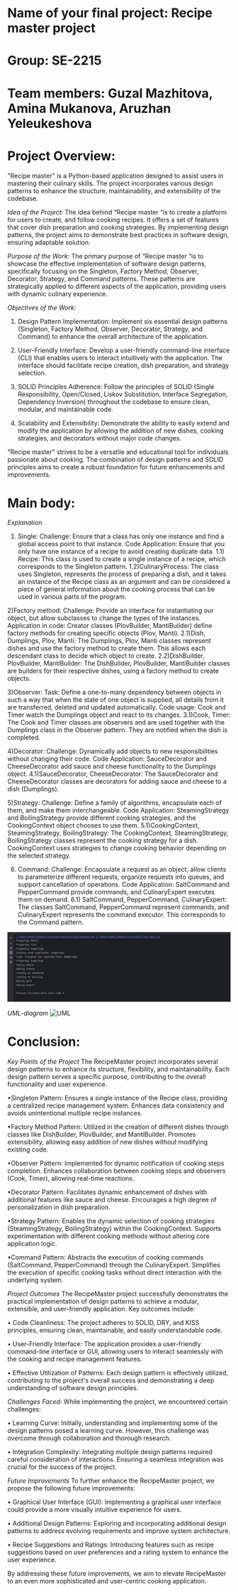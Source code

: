# Name of your final project: Recipe master project 
# Group: SE-2215
# Team members: Guzal Mazhitova, Amina Mukanova, Aruzhan Yeleukeshova

# Project Overview: 

"Recipe master" is a Python-based application designed to assist users in mastering their culinary skills. The project incorporates various design patterns to enhance the structure, maintainability, and extensibility of the codebase.  

*Idea of the Project:*
The idea behind “Recipe master “is to create a platform for users to create, and follow cooking recipes. It offers a set of features that cover dish preparation and cooking strategies. By implementing design patterns, the project aims to demonstrate best practices in software design, ensuring adaptable solution. 

*Purpose of the Work:* 
The primary purpose of “Recipe master “is to showcase the effective implementation of software design patterns, specifically focusing on the Singleton, Factory Method, Observer, Decorator, Strategy, and Command patterns. These patterns are strategically applied to different aspects of the application, providing users with dynamic culinary experience. 

*Objectives of the Work:* 
1. Design Pattern Implementation: Implement six essential design patterns (Singleton, Factory Method, Observer, Decorator, Strategy, and Command) to enhance the overall architecture of the application.

2. User-Friendly Interface: Develop a user-friendly command-line interface (CLI) that enables users to interact intuitively with the application. The interface should facilitate recipe creation, dish preparation, and strategy selection.
   
3. SOLID Principles Adherence: Follow the principles of SOLID (Single Responsibility, Open/Closed, Liskov Substitution, Interface Segregation, Dependency Inversion) throughout the codebase to ensure clean, modular, and maintainable code.

4. Scalability and Extensibility: Demonstrate the ability to easily extend and modify the application by allowing the addition of new dishes, cooking strategies, and decorators without major code changes.
   
"Recipe master" strives to be a versatile and educational tool for individuals passionate about cooking. The combination of design patterns and SOLID principles aims to create a robust foundation for future enhancements and improvements.


# Main body:
*Explanation*
1) Single:
Challenge: Ensure that a class has only one instance and find a global access point to that instance.
Code Application: Ensure that you only have one instance of a recipe to avoid creating duplicate data.
1.1) Recipe:
This class is used to create a single instance of a recipe, which corresponds to the Singleton pattern.
1.2)CulinaryProcess:
The class uses Singleton, represents the process of preparing a dish, and it takes an instance of the Recipe class as an argument and can be considered a piece of general information about the cooking process that can be used in various parts of the program.

2)Factory method:
Challenge: Provide an interface for instantiating our object, but allow subclasses to change the types of the instances.
Application in code: Creator classes (PlovBuilder, MantiBuilder) define factory methods for creating specific objects (Plov, Manti).
2.1)Dish, Dumplings, Plov, Manti:
The Dumplings, Plov, Manti classes represent dishes and use the factory method to create them. This allows each descendant class to decide which object to create.
2.2)DishBuilder, PlovBuilder, MantiBuilder:
The DishBuilder, PlovBuilder, MantiBuilder classes are builders for their respective dishes, using a factory method to create objects.

3)Observer:
Task: Define a one-to-many dependency between objects in such a way that when the state of one object is supplied, all details from it are transferred, deleted and updated automatically.
Code usage: Cook and Timer watch the Dumplings object and react to its changes.
3.1)Cook, Timer:
The Cook and Timer classes are observers and are used together with the Dumplings class in the Observer pattern. They are notified when the dish is completed.

4)Decorator:
Challenge: Dynamically add objects to new responsibilities without changing their code.
Code Application: SauceDecorator and CheeseDecorator add sauce and cheese functionality to the Dumplings object.
4.1)SauceDecorator, CheeseDecorator:
The SauceDecorator and CheeseDecorator classes are decorators for adding sauce and cheese to a dish (Dumplings).

5)Strategy:
Challenge: Define a family of algorithms, encapsulate each of them, and make them interchangeable.
Code Application: SteamingStrategy and BoilingStrategy provide different cooking strategies, and the CookingContext object chooses to use them.
5.1)CookingContext, SteamingStrategy, BoilingStrategy:
The CookingContext, SteamingStrategy, BoilingStrategy classes represent the cooking strategy for a dish. CookingContext uses strategies to change cooking behavior depending on the selected strategy.

6) Command:
Challenge: Encapsulate a request as an object, allow clients to parameterize different requests, organize requests into queues, and support cancellation of operations.
Code Application: SaltCommand and PepperCommand provide commands, and CulinaryExpert executes them on demand.
6.1) SaltCommand, PepperCommand, CulinaryExpert:
The classes SaltCommand, PepperCommand represent commands, and CulinaryExpert represents the command executor. This corresponds to the Command pattern.

![UML](https://github.com/mukanovaamina/image/blob/1a7799e4dc4d4814957abe59a595d72948e03cc1/screen.jpg)


*UML-diagram*
![UML](https://www.planttext.com/api/plantuml/png/fPH1ReCm44NtFWLBgeWBiAYYa2wwg8fAB-3QqyGgsCWsKQAsTw-DiS26f5HTXSn_ypqcVx9L6alTDJL2fCPA9Iz0M0l99qgIpG7q8pS09v3UvOE4lZrQT3NZM5vAAGYOxxOdapqqXyjQd7OTgob8PquaO0rxfexMsyeZ_8IvPZVeNW-z7TPAQB7ifpq9HYF7NvXzrxJcHWTtamsczFbDWJo1JCNma2U-vBiDo8LcxnSlg7GYNJsh4EB37TErrDmifVxmV9nZrlNA6lz2_j9MuOx07eYGM0lNdoqrtfxu2A3-xsBkRQ12S0rdxKoKDevmkEHUhOQ2TLAW_TVqAZXvuyGeLu_r_92fHRJIW9kLx4wmUYLQYAR1d3e4pa0wlV1wAbphTMG9RGjo7UiNzU5iMdG03mOfSP-vdtFY4QzvbjtxxKRJhRRrVes3xRLLjwvet2zRzFiIbSEiHcAKGJERNQF0pQr8K49H_gqufZNETQYYAB3z555APyXNu30BL0_49d6K5Y4qpOSRfNz6OHgc2ef-_43R0gVsl_y7)


# Conclusion:

*Key Points of the Project*
The RecipeMaster project incorporates several design patterns to enhance its structure, flexibility, and maintainability. Each design pattern serves a specific purpose, contributing to the overall functionality and user experience.

  •Singleton Pattern:
 Ensures a single instance of the Recipe class, providing a centralized recipe management system.
 Enhances data consistency and avoids unintentional multiple recipe instances.
 
  •Factory Method Pattern:
 Utilized in the creation of different dishes through classes like DishBuilder, PlovBuilder, and MantiBuilder.
 Promotes extensibility, allowing easy addition of new dishes without modifying existing code.
 
  •Observer Pattern:
 Implemented for dynamic notification of cooking steps completion.
 Enhances collaboration between cooking steps and observers (Cook, Timer), allowing real-time reactions.
 
  •Decorator Pattern:
 Facilitates dynamic enhancement of dishes with additional features like sauce and cheese.
 Encourages a high degree of personalization in dish preparation.
 
  •Strategy Pattern:
 Enables the dynamic selection of cooking strategies (SteamingStrategy, BoilingStrategy) within the CookingContext.
 Supports experimentation with different cooking methods without altering core application logic.
 
  •Command Pattern:
 Abstracts the execution of cooking commands (SaltCommand, PepperCommand) through the CulinaryExpert.
 Simplifies the execution of specific cooking tasks without direct interaction with the underlying system.

*Project Outcomes*
The RecipeMaster project successfully demonstrates the practical implementation of design patterns to achieve a modular, extensible, and user-friendly application. Key outcomes include:

 • Code Cleanliness:
The project adheres to SOLID, DRY, and KISS principles, ensuring clean, maintainable, and easily understandable code.

 • User-Friendly Interface:
The application provides a user-friendly command-line interface or GUI, allowing users to interact seamlessly with the cooking and recipe management features.

 • Effective Utilization of Patterns:
Each design pattern is effectively utilized, contributing to the project's overall success and demonstrating a deep understanding of software design principles.

*Challenges Faced:*
While implementing the project, we encountered certain challenges:

 • Learning Curve:
Initially, understanding and implementing some of the design patterns posed a learning curve. However, this challenge was overcome through collaboration and thorough research.

 • Integration Complexity:
Integrating multiple design patterns required careful consideration of interactions. Ensuring a seamless integration was crucial for the success of the project.

*Future Improvements*
To further enhance the RecipeMaster project, we propose the following future improvements:

 • Graphical User Interface (GUI):
Implementing a graphical user interface could provide a more visually intuitive experience for users.

 • Additional Design Patterns:
Exploring and incorporating additional design patterns to address evolving requirements and improve system architecture.

 • Recipe Suggestions and Ratings:
Introducing features such as recipe suggestions based on user preferences and a rating system to enhance the user experience.
 
By addressing these future improvements, we aim to elevate RecipeMaster to an even more sophisticated and user-centric cooking application.

